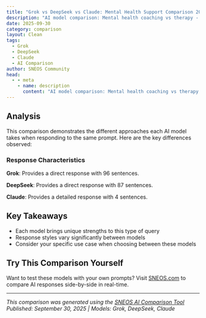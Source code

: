 ```yaml
---
title: "Grok vs DeepSeek vs Claude: Mental Health Support Comparison 2025"
description: "AI model comparison: Mental health coaching vs therapy - legal practice boundaries..."
date: 2025-09-30
category: comparison
layout: Clean
tags:
  - Grok
  - DeepSeek
  - Claude
  - AI Comparison
author: SNEOS Community
head:
  - - meta
    - name: description
      content: "AI model comparison: Mental health coaching vs therapy - legal practice boundaries..."
---
```


<ChatComparison
  title="Grok vs DeepSeek vs Claude: Mental Health Support Comparison 2025"
  prompt="Mental health coaching vs therapy - legal practice boundaries"
  :responses='{
    "Grok": "Mental health coaching and therapy are two distinct practices that serve different purposes, and understanding the legal and professional boundaries between them is critical to ensure compliance with regulations and to protect both the practitioner and the client. Below is an overview of the differences and legal practice boundaries between mental health coaching and therapy.\n\n### 1. **Definitions and Scope of Practice**\n   - **Mental Health Coaching**:\n     - Focuses on personal development, goal-setting, and helping clients achieve specific life objectives (e.g., career growth, stress management, or lifestyle changes).\n     - Coaches work with clients who are generally mentally healthy and seeking guidance to improve their performance or well-being.\n     - Coaching is not a regulated profession in most jurisdictions, meaning there are often no specific legal requirements for licensure or certification to practice. However, coaches must avoid providing services that constitute therapy.\n     - Coaches are not trained or legally authorized to diagnose or treat mental health disorders.\n   - **Therapy (Counseling/Psychotherapy)**:\n     - Involves the diagnosis and treatment of mental health disorders, emotional distress, or behavioral issues.\n     - Therapists are trained professionals (e.g., psychologists, licensed clinical social workers, marriage and family therapists) who are licensed by state or national boards to provide clinical interventions.\n     - Therapy is a regulated profession, and practitioners must adhere to strict legal and ethical guidelines, including maintaining client confidentiality under laws like HIPAA (Health Insurance Portability and Accountability Act) in the U.S.\n\n   **Key Boundary**: Coaches must not cross into diagnosing or treating mental health conditions, as this is outside their scope of practice and can constitute practicing therapy without a license, which is illegal in many jurisdictions.\n\n---\n\n### 2. **Legal Practice Boundaries**\n   - **Licensure and Regulation**:\n     - Therapists must be licensed to practice in their state or country, which typically requires a graduate degree, supervised clinical hours, and passing a licensure exam.\n     - Mental health coaching is often unregulated, but coaches must be careful not to advertise or provide services that imply they are offering therapy. For example, using terms like \u201Ccounseling,\u201D \u201Cpsychotherapy,\u201D or claiming to treat mental health conditions can be seen as practicing without a license.\n   - **Scope of Practice Violations**:\n     - Coaches who attempt to address deep-seated trauma, severe anxiety, depression, or other mental health disorders risk legal consequences for practicing therapy without a license.\n     - In the U.S., state laws (e.g., licensing boards for psychologists or counselors) define what constitutes the practice of therapy. For example, offering interventions for mental health diagnoses or using clinical language could violate these laws.\n   - **Referral Obligations**:\n     - Coaches are ethically and sometimes legally obligated to refer clients to licensed therapists if they suspect a mental health issue beyond their scope (e.g., suicidal ideation, severe depression).\n     - Failing to refer a client in need of therapy could result in liability if harm occurs.\n   - **Confidentiality**:\n     - Therapists are bound by strict confidentiality laws (e.g., HIPAA in the U.S.) and ethical codes to protect client privacy.\n     - Coaching does not typically fall under these same legal protections, though coaches should still maintain confidentiality as a best practice and may be subject to general privacy laws.\n\n   **Key Boundary**: Coaches must clearly define their role and avoid any implication of providing clinical services. This includes disclaimers in contracts or marketing materials stating that coaching is not therapy and does not address mental health disorders.\n\n---\n\n### 3. **Ethical Considerations**\n   - Coaches should adhere to ethical guidelines (e.g., those provided by organizations like the International Coach Federation, ICF) to avoid misleading clients about their qualifications or services.\n   - Therapists are held to stricter ethical standards by licensing boards and professional organizations (e.g., American Psychological Association, APA), which include specific protocols for client care, boundaries, and dual relationships.\n   - Coaches must be transparent about their lack of clinical training if a client raises concerns about mental health issues, and they should have a referral network of licensed professionals.\n\n---\n\n### 4. **Practical Boundaries**\n   - **Training**:\n     - Therapists undergo extensive formal education (often a master\u2019s or doctoral degree) in psychology, counseling, or social work, along with clinical supervision.\n     - Coaches may complete certification programs (e.g., through ICF-accredited programs), but these are not equivalent to clinical training and do not qualify them to treat mental health conditions.\n   - **Language and Marketing**:\n     - Coaches should avoid using clinical terms like \u201Cdiagnosis,\u201D \u201Ctreatment,\u201D \u201Cpatient,\u201D or \u201Ctherapy\u201D in their practice or advertising.\n     - Marketing materials should emphasize personal growth, life skills, or performance rather than mental health treatment.\n   - **Clientele**:\n     - Coaches typically work with clients who are functioning well but seeking improvement in specific areas.\n     - Therapists work with clients who may have diagnosable conditions or significant emotional challenges.\n\n   **Key Boundary**: Coaches should assess a client\u2019s needs during initial consultations and decline working with individuals who require therapeutic intervention, referring them to a licensed professional instead.\n\n---\n\n### 5. **Legal Risks for Coaches**\n   - **Practicing Without a License**: If a coach provides services resembling therapy (e.g., addressing trauma or diagnosing disorders), they could face lawsuits or penalties from state licensing boards.\n     - Penalties can include fines, cease-and-desist orders, or, in severe cases, criminal charges.\n   - **Liability for Harm**: If a coach fails to refer a client with serious mental health needs and the client experiences harm (e.g., worsening condition or suicide), the coach could face negligence claims.\n   - **Contractual Clarity**: Coaches should use clear contracts or agreements that outline the scope of their services, explicitly stating that they do not provide therapy or medical advice.\n\n---\n\n### 6. **Jurisdictional Variations**\n   - Legal boundaries between coaching and therapy vary by country and state/province. For example:\n     - In the U.S., each state has its own licensing laws for therapists, and some states have begun exploring regulations for life coaching.\n     - In the UK, therapy is regulated by bodies like the British Association for Counselling and Psychotherapy (BACP), while coaching remains largely unregulated but must not overlap with clinical practice.\n     - In Canada, therapy is regulated at the provincial level, and coaches must avoid practicing psychotherapy without a license.\n   - Coaches and therapists should familiarize themselves with local laws to ensure compliance.\n\n---\n\n### 7. **Best Practices for Mental Health Coaches**\n   - **Training**: Obtain certification from reputable organizations (e.g., ICF) to establish credibility and learn ethical boundaries.\n   - **Disclaimers**: Include clear statements in contracts, websites, and marketing materials that coaching is not therapy or a substitute for mental health treatment.\n   - **Referrals**: Build a network of licensed therapists to refer clients when issues beyond coaching arise.\n   - **Boundaries**: Regularly assess whether a client\u2019s needs fall within the coaching scope and communicate openly if they do not.\n   - **Insurance**: Consider professional liability insurance to protect against potential legal claims.\n\n---\n\n### 8. **When Does Coaching Cross into Therapy?**\n   Here are some red flags that a coach may be overstepping legal and ethical boundaries:\n   - Attempting to address past trauma or deep emotional issues.\n   - Offering advice on diagnosable conditions like depression, anxiety, or PTSD.\n   - Using therapeutic techniques (e.g., cognitive-behavioral therapy tools) without proper training or licensure.\n   - Failing to refer a client who exhibits signs of a mental health crisis.\n\n---\n\n### Conclusion\nMental health coaching and therapy serve different purposes, with therapy being a regulated, clinical practice and coaching focusing on personal growth for generally healthy individuals. Legal boundaries are critical to ensure coaches do not inadvertently practice therapy without a license, which can result in significant legal and ethical consequences. Coaches must remain vigilant about their scope of practice, use clear disclaimers, and refer clients to licensed therapists when necessary. Consulting with a legal professional familiar with local regulations is also advisable to ensure compliance. If you have a specific jurisdiction or situation in mind, I can help narrow down the guidance further.",
    "DeepSeek": "Of course. This is a critical distinction, especially for both consumers and practitioners to understand. The line between mental health coaching and therapy is defined by legal practice boundaries, which exist to protect the public from harm.\n\nHere\u2019s a detailed breakdown of the differences, focusing on the legal and practical boundaries.\n\n---\n\n### Executive Summary\n\nThe core legal difference is that **therapy (counseling, psychotherapy) is a licensed, regulated healthcare service** for diagnosing and treating mental illness. **Coaching is an unregulated, non-clinical service** focused on personal growth, performance, and goal achievement. A coach operating outside their boundaries and providing therapy is likely engaging in the unlicensed, and therefore illegal, practice of medicine or psychotherapy.\n\n---\n\n### Comparison Table: Mental Health Coaching vs. Therapy\n\n| Feature | Mental Health Coaching | Therapy (Psychotherapy/Counseling) |\n| :--- | :--- | :--- |\n| **Primary Focus** | **Present \u0026 Future.** Goal achievement, performance, personal growth, and building skills for a better life. | **Past \u0026 Present.** Healing from past trauma, diagnosing and treating mental health disorders, relieving psychological suffering. |\n| **Core Question** | \u0022How can we move you forward toward your goals?\u0022 | \u0022Why are you feeling or behaving this way, and how can we heal it?\u0022 |\n| **Relationship** | Collaborative partnership. The client is seen as creative, resourceful, and whole. | Clinical relationship. The therapist is an expert assessing and treating a patient\u0027s mental health condition. |\n| **Regulation \u0026 Licensing** | **Unregulated.** No mandatory license. Credentials are optional (e.g., ICF, NBHWC). | **Highly Regulated.** Requires a state-issued license (e.g., LCSW, LMFT, LPCC, Psy.D.). Rigorous education, supervised hours, and exams are mandatory. |\n| **Legal Scope of Practice** | **Cannot** diagnose or treat mental health conditions. Works with clinically \u0022well\u0022 populations. | **Legally authorized** to diagnose (using DSM-5/ICD-10) and treat mental, emotional, and behavioral disorders. |\n| **Methods** | Action planning, accountability, values clarification, strengths-based approaches, motivational interviewing. | Evidence-based therapeutic modalities (CBT, DBT, Psychodynamic, EMDR, etc.), clinical assessment, diagnosis, treatment planning. |\n| **Payment** | Typically private pay. Not covered by health insurance. | Often covered by health insurance (in the US) due to being a medical service. |\n| **Ideal Client** | Someone feeling \u0022stuck\u0022 in life, seeking clarity, navigating a transition, or wanting to improve performance or wellness. | Someone experiencing significant distress, impaired functioning, or symptoms of a mental health disorder (e.g., depression, anxiety, PTSD). |\n\n---\n\n### Deep Dive into Legal Practice Boundaries\n\nThe legal boundaries are the most critical aspect. Practicing therapy without a license is a criminal offense that can result in fines, cease-and-desist orders, and even jail time.\n\n#### 1. Diagnosis: The Bright Red Line\n*   **Therapy:** Licensed therapists are trained and legally permitted to use the *Diagnostic and Statistical Manual of Mental Disorders (DSM-5)* or the *International Classification of Diseases (ICD-10)* to diagnose conditions like Major Depressive Disorder, Generalized Anxiety Disorder, or PTSD.\n*   **Coaching:** A coach **must never diagnose a condition**. They cannot say, \u0022It sounds like you have anxiety.\u0022 They can only work with the client\u0027s stated experience, e.g., \u0022You\u0027ve mentioned feeling very stressed and overwhelmed.\u0022\n\n#### 2. Treatment: The Other Bright Red Line\n*   **Therapy:** \u0022Treatment\u0022 involves clinical interventions aimed at alleviating the symptoms of a diagnosed disorder. This includes processing trauma, restructuring cognitive distortions, and reducing suicidal ideation.\n*   **Coaching:** A coach **cannot treat a mental illness**. They cannot create a \u0022treatment plan\u0022 for depression. They can, however, create an \u0022action plan\u0022 for a client who wants to build better sleep habits or improve work-life balance, even if that client also has a diagnosis (and is concurrently seeing a therapist).\n\n#### 3. The \u0022Dabble\u0022 Danger\nA common ethical and legal pitfall for coaches is \u0022dabbling\u0022 in therapeutic techniques. A coach should not:\n*   Lead a client through a guided imagery exercise to process a childhood trauma.\n*   Use exposure and response prevention (a core technique for OCD) to help a client with their \u0022perfectionism.\u0022\n*   Attempt to \u0022treat\u0022 a client\u0027s panic attacks.\n\nThese are clinical interventions reserved for licensed professionals.\n\n---\n\n### The Critical Importance of Assessment and Referral\n\nA competent and ethical mental health coach **must** be able to screen for clinical issues and know when to refer to a therapist.\n\n**When a Coach Should Refer:**\n*   The client mentions symptoms of a diagnosable disorder (e.g., prolonged deep sadness, panic attacks, thoughts of self-harm).\n*   The client\u0027s issues are rooted in unresolved trauma.\n*   The client is using the coaching relationship as a substitute for therapy.\n*   The client is not making progress because underlying clinical issues are the primary barrier.\n\n**Sample Referral Language for a Coach:**\n\u003E \u0022What you\u0027re describing sounds like it\u0027s causing you significant pain and is beyond the scope of my expertise as a coach. My role is to help you build skills and achieve goals, not to treat mental health conditions. To best support you, I strongly recommend you connect with a licensed therapist who can provide the appropriate clinical care. I can help you find some resources if that would be useful.\u0022\n\n### The Overlap and Collaboration (The Grey Area)\n\nThere is a significant area of overlap in skills and topics. Both coaches and therapists may discuss:\n*   Stress management techniques\n*   Communication skills\n*   Building self-confidence\n*   Navigating career changes\n*   Relationship challenges\n\nThe **key difference is not the topic, but the *depth* and *purpose*** of the work. A therapist might explore how a client\u0027s social anxiety stems from childhood bullying (past-focused, healing). A coach would help that same client, who is *already managing their anxiety with a therapist*, practice strategies to speak up more in meetings (present-focused, action-oriented).\n\n**Integrated Care:** The ideal scenario is often collaboration. A client can see a therapist to address clinical depression (treatment) and a coach to help them rebuild structure and social connection in their life (goal achievement).\n\n### Conclusion\n\nFor the **client**: If you are struggling with a condition that impairs your daily functioning, seek a licensed therapist. If you are functionally well but want to enhance your performance, achieve specific goals, or navigate a life transition, a coach may be a good fit.\n\nFor the **practitioner**: Know your legal and ethical boundaries. Coaches must operate within a non-clinical, forward-looking framework and be vigilant about referral. Therapists must provide the diagnosis and treatment they are licensed for. Straying across this line is not just unethical\u2014it\u0027s illegal.",
    "Claude": "# Mental Health Coaching vs Therapy: Legal Practice Boundaries\n\n## Key Legal Distinctions\n\n### **Therapy/Counseling**\n- **Licensed practice** requiring state certification\n- Can diagnose mental health conditions\n- Treats mental illness and psychological disorders\n- Covered by insurance (often)\n- Bound by strict confidentiality laws (HIPAA)\n- Subject to professional liability and malpractice standards\n\n### **Mental Health Coaching**\n- **Unlicensed** in most jurisdictions\n- Cannot diagnose or treat mental illness\n- Focuses on goal-setting, motivation, and personal development\n- Generally not insurance-covered\n- Less stringent confidentiality requirements\n- Fewer regulatory protections\n\n## Critical Legal Boundaries\n\n### **What Coaches CANNOT Do:**\n- Diagnose mental health conditions\n- Treat clinical depression, anxiety disorders, PTSD, etc.\n- Prescribe medication or medical treatments\n- Use terms like \u0022therapy,\u0022 \u0022counseling,\u0022 or \u0022treatment\u0022\n- Work with active suicidal ideation or severe mental illness\n- Claim to cure or treat psychological disorders\n\n### **What Coaches CAN Do:**\n- Provide goal-oriented guidance\n- Teach coping strategies and life skills\n- Offer accountability and motivation\n- Help with life transitions and personal growth\n- Use wellness and self-improvement approaches\n\n## Legal Risks \u0026 Protections\n\n### **For Practitioners:**\n- **Scope of practice violations** - practicing without a license\n- **Liability issues** if harm occurs during coaching\n- **False advertising** claims if overstating qualifications\n- **Duty of care** questions in crisis situations\n\n### **Risk Mitigation:**\n- Clear contracts defining scope of work\n- Professional liability insurance\n- Proper referral protocols for mental health crises\n- Transparent marketing about qualifications\n- Continuing education and certification through coaching organizations\n\n## State-by-State Variations\n\n**Important:** Laws vary significantly by jurisdiction. Some states have stricter boundaries, while others are more permissive about coaching activities.\n\n## Red Flags Requiring Referral\n\nCoaches should immediately refer to licensed professionals when clients present:\n- Suicidal or homicidal thoughts\n- Substance abuse issues\n- Eating disorders\n- Trauma responses\n- Severe depression or anxiety\n- Psychotic symptoms\n\nWould you like me to elaborate on any specific aspect of these boundaries or discuss particular scenarios?"
  }'
  published-date="16:41"
/>

## Analysis

This comparison demonstrates the different approaches each AI model takes when responding to the same prompt. Here are the key differences observed:

### Response Characteristics

**Grok**: Provides a direct response with 96 sentences. 

**DeepSeek**: Provides a direct response with 87 sentences. 

**Claude**: Provides a detailed response with 4 sentences. 

## Key Takeaways

- Each model brings unique strengths to this type of query
- Response styles vary significantly between models
- Consider your specific use case when choosing between these models

## Try This Comparison Yourself

Want to test these models with your own prompts? Visit [SNEOS.com](https://sneos.com) to compare AI responses side-by-side in real-time.

---

*This comparison was generated using the [SNEOS AI Comparison Tool](https://sneos.com)*
*Published: September 30, 2025 | Models: Grok, DeepSeek, Claude*

